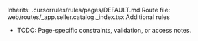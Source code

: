 Inherits: .cursorrules/rules/pages/DEFAULT.md
Route file: web/routes/_app.seller.catalog._index.tsx
Additional rules
- TODO: Page-specific constraints, validation, or access notes.
